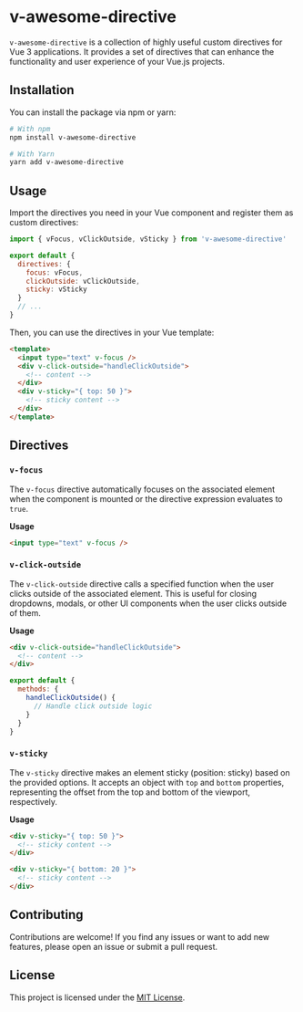 # v-awesome-directive

`v-awesome-directive` is a collection of highly useful custom directives for Vue 3 applications. It provides a set of directives that can enhance the functionality and user experience of your Vue.js projects.

## Installation

You can install the package via npm or yarn:

```bash
# With npm
npm install v-awesome-directive

# With Yarn
yarn add v-awesome-directive
```

## Usage

Import the directives you need in your Vue component and register them as custom directives:

```js
import { vFocus, vClickOutside, vSticky } from 'v-awesome-directive'

export default {
  directives: {
    focus: vFocus,
    clickOutside: vClickOutside,
    sticky: vSticky
  }
  // ...
}
```

Then, you can use the directives in your Vue template:

```html
<template>
  <input type="text" v-focus />
  <div v-click-outside="handleClickOutside">
    <!-- content -->
  </div>
  <div v-sticky="{ top: 50 }">
    <!-- sticky content -->
  </div>
</template>
```

## Directives

### `v-focus`

The `v-focus` directive automatically focuses on the associated element when the component is mounted or the directive expression evaluates to `true`.

**Usage**

```html
<input type="text" v-focus />
```

### `v-click-outside`

The `v-click-outside` directive calls a specified function when the user clicks outside of the associated element. This is useful for closing dropdowns, modals, or other UI components when the user clicks outside of them.

**Usage**

```html
<div v-click-outside="handleClickOutside">
  <!-- content -->
</div>
```

```js
export default {
  methods: {
    handleClickOutside() {
      // Handle click outside logic
    }
  }
}
```

### `v-sticky`

The `v-sticky` directive makes an element sticky (position: sticky) based on the provided options. It accepts an object with `top` and `bottom` properties, representing the offset from the top and bottom of the viewport, respectively.

**Usage**

```html
<div v-sticky="{ top: 50 }">
  <!-- sticky content -->
</div>
```

```html
<div v-sticky="{ bottom: 20 }">
  <!-- sticky content -->
</div>
```

## Contributing

Contributions are welcome! If you find any issues or want to add new features, please open an issue or submit a pull request.

## License

This project is licensed under the [MIT License](LICENSE).
